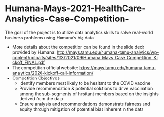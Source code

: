 # Humana-Mays-2021-HealthCare-Analytics-Case-Competition-
The goal of the project is to utilize data analytics skills to solve real-world business problems using Humana’s big data. 
* More details about the competition can be found in the slide deck provided by Humana: 
  	http://mays.tamu.edu/humana-tamu-analytics/wp-content/uploads/sites/113/2021/09/Humana_Mays_Case_Competition_Kickoff_FINAL.pdf
* The competition official website: https://mays.tamu.edu/humana-tamu-analytics/2020-kickoff-call-information/
* Competition Objectives
	* 	Identify members most likely to be hesitant to the COVID vaccine
	* 	Provide recommendation & potential solutions to drive
vaccination among the sub-segments of hesitant members
based on the insights derived from the data
	* 	Ensure analysis and recommendations demonstrate fairness and
equity through mitigation of potential bias inherent in the data
